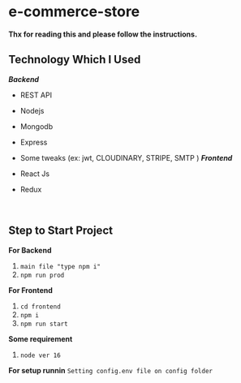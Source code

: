 # e-commerce-store

**Thx for reading this and please follow the instructions.**


 ## Technology Which I Used
   ***Backend***

 - REST API
 - Nodejs
 - Mongodb
 - Express
 - Some tweaks (ex: jwt, CLOUDINARY, STRIPE, SMTP )
 ***Frontend***
 
 
 - React Js
 - Redux

<br />

 ## Step to Start Project
 
**For Backend**
 1. `main file "type npm i"`
 1. `npm run prod`

**For Frontend**

 1. `cd frontend`
 2. `npm i`
 3. `npm run start`

**Some requirement**
 1. `node ver 16`

**For setup runnin**
`Setting config.env file on config folder`


